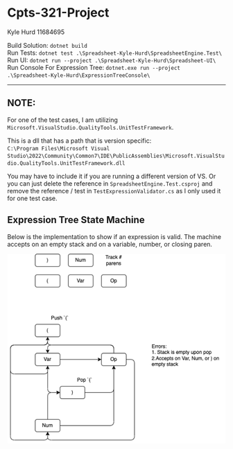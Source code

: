 # Cpts-321-Project

Kyle Hurd
11684695


Build Solution: `dotnet build`  
Run Tests: `dotnet test .\Spreadsheet-Kyle-Hurd\SpreadsheetEngine.Test\`  
Run UI: `dotnet run --project .\Spreadsheet-Kyle-Hurd\Spreadsheet-UI\`  
Run Console For Expression Tree: `dotnet.exe run --project .\Spreadsheet-Kyle-Hurd\ExpressionTreeConsole\`

------

## NOTE:

For one of the test cases, I am utilizing
`Microsoft.VisualStudio.QualityTools.UnitTestFramework`.  

This is a dll that has a path that is version specific:  
`C:\Program Files\Microsoft Visual Studio\2022\Community\Common7\IDE\PublicAssemblies\Microsoft.VisualStudio.QualityTools.UnitTestFramework.dll`

You may have to include it if you are running a different version of VS. Or you can just delete
the reference in `SpreadsheetEngine.Test.csproj` and remove the reference / test in `TestExpressionValidator.cs` as I only used it for one test case.

## Expression Tree State Machine

Below is the implementation to show if an expression is valid.
The machine accepts on an empty stack and on a variable, number,
or closing paren.

![](imgs/ExpressionSyntaxTree.drawio.png)